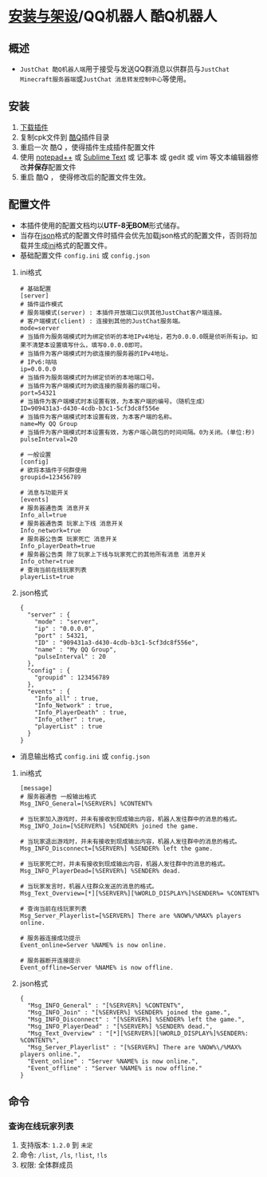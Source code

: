 # [安装与架设](../)/QQ机器人 酷Q机器人

## 概述
- `JustChat 酷Q机器人端`用于接受与发送QQ群消息以供群员与`JustChat Minecraft服务器端`或`JustChat 消息转发控制中心`等使用。

## 安装
1. [下载插件](https://github.com/ExerciseBook/JustChat/releases/)
1. 复制cpk文件到 [酷Q](https://cqp.cc)插件目录
1. 重启一次 酷Q ，使得插件生成插件配置文件
1. 使用 [notepad++](https://notepad-plus-plus.org/) 或 [Sublime Text](http://www.sublimetext.com/) 或 记事本 或 gedit 或 vim 等文本编辑器修改**并保存**配置文件
1. 重启 酷Q ， 使得修改后的配置文件生效。

## 配置文件
- 本插件使用的配置文档均以**UTF-8无BOM**形式储存。
- 当存在[json](https://json.org)格式的配置文件时插件会优先加载json格式的配置文件，否则将加载并生成[ini](https://zh.wikipedia.org/wiki/INI%E6%96%87%E4%BB%B6)格式的配置文件。
- 基础配置文件 `config.ini` 或 `config.json`
1. ini格式
	```
	# 基础配置
	[server]
	# 插件运作模式
	# 服务端模式(server) : 本插件开放端口以供其他JustChat客户端连接。
	# 客户端模式(client) : 连接到其他的JustChat服务端。
	mode=server
	# 当插件为服务端模式时为绑定侦听的本地IPv4地址，若为0.0.0.0既是侦听所有ip。如果不清楚本设置填写什么，填写0.0.0.0即可。
	# 当插件为客户端模式时为欲连接的服务器的IPv4地址。
	# IPv6:咕咕
	ip=0.0.0.0
	# 当插件为服务端模式时为绑定侦听的本地端口号。
	# 当插件为客户端模式时为欲连接的服务器的端口号。
	port=54321
	# 当插件为客户端模式时本设置有效，为本客户端的编号。（随机生成）
	ID=909431a3-d430-4cdb-b3c1-5cf3dc8f556e
	# 当插件为客户端模式时本设置有效，为本客户端的名称。
	name=My QQ Group
	# 当插件为客户端模式时本设置有效，为客户端心跳包的时间间隔。0为关闭。(单位:秒)
	pulseInterval=20
	
	# 一般设置
	[config]
	# 欲将本插件于何群使用
	groupid=123456789
	
	# 消息与功能开关
	[events]
	# 服务器通告类 消息开关
	Info_all=true
	# 服务器通告类 玩家上下线 消息开关
	Info_network=true
	# 服务器公告类 玩家死亡 消息开关
	Info_playerDeath=true
	# 服务器公告类 除了玩家上下线与玩家死亡的其他所有消息 消息开关
	Info_other=true
	# 查询当前在线玩家列表
	playerList=true
	```
1. json格式
	```
	{
	  "server" : {
		"mode" : "server",
		"ip" : "0.0.0.0",
		"port" : 54321,
		"ID" : "909431a3-d430-4cdb-b3c1-5cf3dc8f556e",
		"name" : "My QQ Group",
		"pulseInterval" : 20
	  },
	  "config" : {
		"groupid" : 123456789
	  },
	  "events" : {
		"Info_all" : true,
		"Info_Network" : true,
		"Info_PlayerDeath" : true,
		"Info_other" : true,
		"playerList" : true
	  }
	}
	```
- 消息输出格式 `config.ini` 或 `config.json`
1. ini格式
	```
	[message]
	# 服务器通告 一般输出格式
	Msg_INFO_General=[%SERVER%] %CONTENT%
		
	# 当玩家加入游戏时，并未有接收到现成输出内容，机器人发往群中的消息的格式。
	Msg_INFO_Join=[%SERVER%] %SENDER% joined the game.
		
	# 当玩家退出游戏时，并未有接收到现成输出内容，机器人发往群中的消息的格式。
	Msg_INFO_Disconnect=[%SERVER%] %SENDER% left the game.
		
	# 当玩家死亡时，并未有接收到现成输出内容，机器人发往群中的消息的格式。
	Msg_INFO_PlayerDead=[%SERVER%] %SENDER% dead.
		
	# 当玩家发言时，机器人往群众发送的消息的格式。
	Msg_Text_Overview=[*][%SERVER%][%WORLD_DISPLAY%]%SENDER%= %CONTENT%
		
	# 查询当前在线玩家列表
	Msg_Server_Playerlist=[%SERVER%] There are %NOW%/%MAX% players online.
		
	# 服务器连接成功提示
	Event_online=Server %NAME% is now online.
		
	# 服务器断开连接提示
	Event_offline=Server %NAME% is now offline.
	```
1. json格式
	```
	{
	  "Msg_INFO_General" : "[%SERVER%] %CONTENT%",
	  "Msg_INFO_Join" : "[%SERVER%] %SENDER% joined the game.",
	  "Msg_INFO_Disconnect" : "[%SERVER%] %SENDER% left the game.",
	  "Msg_INFO_PlayerDead" : "[%SERVER%] %SENDER% dead.",
	  "Msg_Text_Overview" : "[*][%SERVER%][%WORLD_DISPLAY%]%SENDER%: %CONTENT%",
	  "Msg_Server_Playerlist" : "[%SERVER%] There are %NOW%\/%MAX% players online.",
	  "Event_online" : "Server %NAME% is now online.",
	  "Event_offline" : "Server %NAME% is now offline."
	}
	```

## 命令

### 查询在线玩家列表
1. 支持版本: `1.2.0` 到 `未定`
1. 命令: `/list`, `/ls`, `!list`, `!ls`
1. 权限: 全体群成员